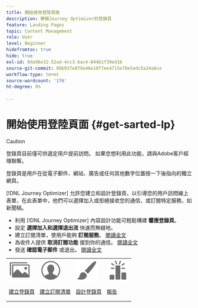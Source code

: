 ```yaml
---
title: 開始使用登陸頁面
description: 瞭解Journey Optimizer的登錄頁
feature: Landing Pages
topic: Content Management
role: User
level: Beginner
hidefromtoc: true
hide: true
exl-id: 0da96e32-52ad-4cc3-bac4-844b1f39ed16
source-git-commit: 88b037e079a46e10f7ee4715e78e5edc5a34a6ce
workflow-type: tm+mt
source-wordcount: '176'
ht-degree: 9%

---
```


# 開始使用登陸頁面 {#get-sarted-lp}

>[!CAUTION]
>
>登錄頁目前僅可供選定用戶提前訪問。 如果您想利用此功能，請與Adobe客戶經理聯繫。

登錄頁是用戶在從電子郵件、網站、廣告或任何其他數字位置按一下後指向的獨立網頁。

<!--The landing page is driven toward a business goal like joining a subscription list, buying products, get to know more, etc. If the user takes that desired action, the landing page has converted. Landing pages often contain online forms that are used by marketers to acquire new consumers or get to know better their existing customers and nurture them.-->

[!DNL Journey Optimizer] 允許您建立和設計登錄頁，以引導您的用戶訪問線上表單，在此表單中，他們可以選擇加入或拒絕接收您的通信，或訂閱特定服務，如新聞稿。

<!--Landing pages are online forms that are used by marketers to capture information on audiences, offer subscriptions to a service, display data and grow your database. These can also be used for acquiring or updating existing profiles.-->

<!--[!DNL Journey Optimizer] now allows you to:
* Easily build landing pages to make users subscribe to your communications.
* Enable your customers to opt-in or opt-out from your communications.
To move to RN-->

* 利用 [!DNL Journey Optimizer] 內容設計功能可輕鬆構建 **響應登錄頁**。
* 設定 **選擇加入和選擇退出流** 快速而無縫地。
* 建立訂閱清單，使用戶能夠 **訂閱服務**。 [閱讀全文](lp-use-cases.md#subscription-to-a-service)
* 為收件人提供 **取消訂閱功能** 接到你的通信。 [閱讀全文](lp-use-cases.md#opt-out)
* 發送 **確認電子郵件** 或退出。 [閱讀全文](lp-use-cases.md#send-confirmation-email)

<table>
<tr>
<td><img src="../assets/do-not-localize/icon_assets.svg" width="60px"><p><a href="create-lp.md">建立登錄頁</a></p></td>
<td><img src="../assets/do-not-localize/icon_personalization.svg" width="60px"><p><a href="subscription-list.md">建立訂閱清單</a></p></td>
<td><img src="../assets/do-not-localize/icon_design.svg" width="60px"><p><a href="design-lp.md">設計登錄頁</a></p></td>
<td><img src="../assets/do-not-localize/monitor.svg" width="60px"><p><a href="lp-report.md">報告</a></p></td>
</tr>
</table>

<!--

<td><img src="../assets/do-not-localize/icon_messages.svg" width="60px"><p><a href="lp-use-cases.md">Use cases</a></p></td>

-->
